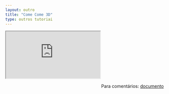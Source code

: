 ```yaml
---
layout: outro
title: "Come Come 3D"
type: outros tutoriai
---
```


<iframe src="https://docs.google.com/document/d/e/2PACX-1vSg6ZYVlYu0IX7qHJpfmVhpRmtpYrNSHJPrmPFVonr3U27Pxu0-7nXMJpkrN8KsDzRaFE9sXqC2WSCa/pub?embedded=true"></iframe>

<span style="float:right">Para comentários: [documento](https://docs.google.com/document/d/1lvq0QNkNaDZHldy300AAf6W0pmvYIxjYKGP8E5x-w1E/edit?usp=sharing)</span>
